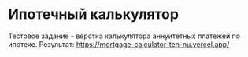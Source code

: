 # Ипотечный калькулятор
Тестовое задание - вёрстка калькулятора аннуитетных платежей по ипотеке.
Результат: https://mortgage-calculator-ten-nu.vercel.app/
